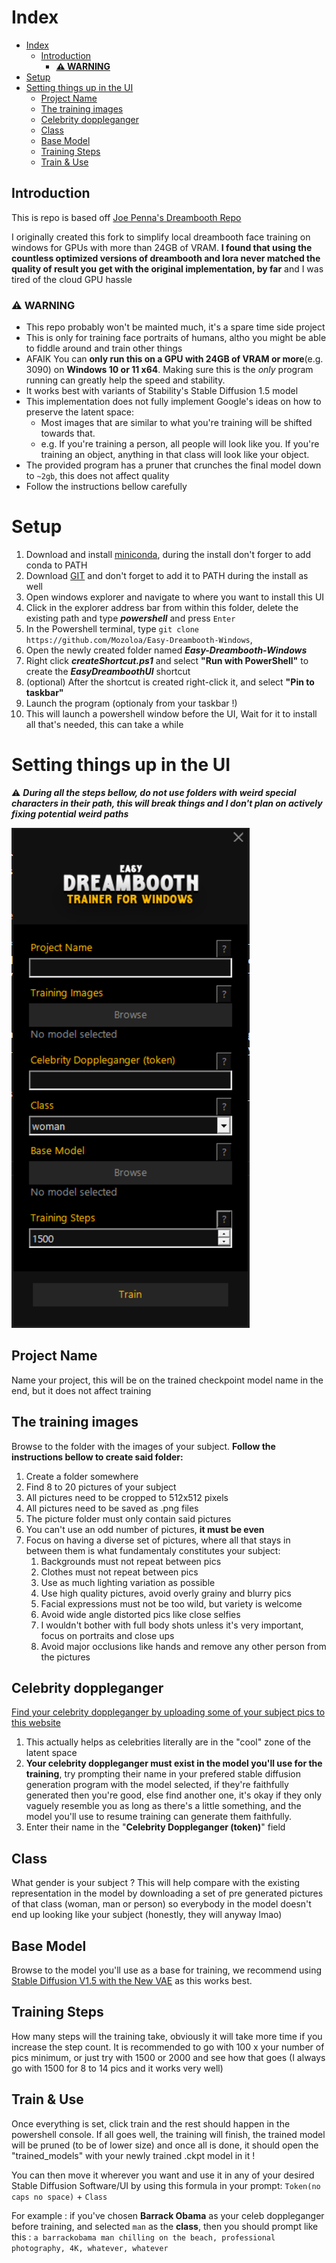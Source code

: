 # Index

- [Index](#index)
  - [  Introduction](#--introduction)
    - [**⚠️ WARNING**](#️-warning)
- [ Setup](#-setup)
- [ Setting things up in the UI](#-setting-things-up-in-the-ui)
  - [ Project Name](#-project-name)
  - [ The training images](#-the-training-images)
  - [ Celebrity doppleganger](#-celebrity-doppleganger)
  - [ Class](#-class)
  - [ Base Model](#-base-model)
  - [ Training Steps](#-training-steps)
  - [ Train \& Use](#-train--use)

## <a name="Introduction"></a>  Introduction
This is repo is based off [Joe Penna's Dreambooth Repo](https://github.com/JoePenna/Dreambooth-Stable-Diffusion)

I originally created this fork to simplify local dreambooth face training on windows for GPUs with more than 24GB of VRAM. **I found that using the countless optimized versions of dreambooth and lora never matched the quality of result you get with the original implementation, by far** and I was tired of the cloud GPU hassle

### **⚠️ WARNING**

- This repo probably won't be mainted much, it's a spare time side project
- This is only for training face portraits of humans, altho you might be able to fiddle around and train other things
- AFAIK You can **only run this on a GPU with 24GB of VRAM or more**(e.g. 3090) on **Windows 10 or 11 x64**. Making sure this is the *only* program running can greatly help the speed and stability.
- It works best with variants of Stability's Stable Diffusion 1.5 model
- This implementation does not fully implement Google's ideas on how to preserve the latent space:
  - Most images that are similar to what you're training will be shifted towards that.
  - e.g. If you're training a person, all people will look like you. If you're training an object, anything in that class will look like your object.
- The provided program has a pruner that crunches the final model down to `~2gb`, this does not affect quality
- Follow the instructions bellow carefully


# <a name="setup"></a> Setup
1. Download and install [miniconda](https://repo.anaconda.com/miniconda/Miniconda3-latest-Windows-x86_64.exe), during the install don't forger to add conda to PATH
2. Download [GIT](https://github.com/git-for-windows/git/releases/download/v2.40.0.windows.1/Git-2.40.0-64-bit.exe) and don't forget to add it to PATH during the install as well
3. Open windows explorer and navigate to where you want to install this UI
4. Click in the explorer address bar from within this folder, delete the existing path and type ***powershell*** and press `Enter`
5. In the Powershell terminal, type `git clone https://github.com/Mozoloa/Easy-Dreambooth-Windows`, 
6. Open the newly created folder named ***Easy-Dreambooth-Windows***
7. Right click ***createShortcut.ps1*** and select **"Run with PowerShell"** to create the ***EasyDreamboothUI*** shortcut
8. (optional) After the shortcut is created right-click it, and select **"Pin to taskbar"**
9. Launch the program (optionaly from your taskbar !)
10. This will launch a powershell window before the UI, Wait for it to install all that's needed, this can take a while

# <a name="settings-things-up"></a> Setting things up in the UI
⚠️ ***During all the steps bellow, do not use folders with weird special characters in their path, this will break things and I don't plan on actively fixing potential weird paths***

![UI](./readme-images/UI.png)

## <a name="project-name"></a> Project Name
Name your project, this will be on the trained checkpoint model name in the end, but it does not affect training

## <a name="training-images"></a> The training images
Browse to the folder with the images of your subject. **Follow the instructions bellow to create said folder:**

   1. Create a folder somewhere
   2. Find 8 to 20 pictures of your subject
   3. All pictures need to be cropped to 512x512 pixels
   4. All pictures need to be saved as .png files
   5. The picture folder must only contain said pictures
   6. You can't use an odd number of pictures, **it must be even**
   7. Focus on having a diverse set of pictures, where all that stays in between them is what fundamentaly constitutes your subject:
      1. Backgrounds must not repeat between pics
      2. Clothes must not repeat between pics
      3. Use as much lighting variation as possible
      4. Use high quality pictures, avoid overly grainy and blurry pics
      5. Facial expressions must not be too wild, but variety is welcome
      6. Avoid wide angle distorted pics like close selfies
      7. I wouldn't bother with full body shots unless it's very important, focus on portraits and close ups
      8. Avoid major occlusions like hands and remove any other person from the pictures

## <a name="celeb-doppleganger"></a> Celebrity doppleganger
[Find your celebrity doppleganger by uploading some of your subject pics to this website](https://starbyface.com/)
   1. This actually helps as celebrities literally are in the "cool" zone of the latent space
   2. **Your celebrity doppleganger must exist in the model you'll use for the training**, try prompting their name in your prefered stable diffusion generation program with the model selected, if they're faithfully generated then you're good, else find another one, it's okay if they only vaguely resemble you as long as there's a little something, and the model you'll use to resume training can generate them faithfully.
   3. Enter their name in the "**Celebrity Doppleganger (token)**" field

## <a name="class"></a> Class
What gender is your subject ? This will help compare with the existing representation in the model by downloading a set of pre generated pictures of that class (woman, man or person) so everybody in the model doesn't end up looking like your subject (honestly, they will anyway lmao)

## <a name="base-model"></a> Base Model
Browse to the model you'll use as a base for training, we recommend using [Stable Diffusion V1.5 with the New VAE](https://anga.tv/ems/model.ckpt) as this works best.

## <a name="training-steps"></a> Training Steps
How many steps will the training take, obviously it will take more time if you increase the step count. It is recommended to go with 100 x your number of pics minimum, or just try with 1500 or 2000 and see how that goes (I always go with 1500 for 8 to 14 pics and it works very well)

## <a name="train-Use"></a> Train & Use
Once everything is set, click train and the rest should happen in the powershell console.
If all goes well, the training will finish, the trained model will be pruned (to be of lower size) and once all is done, it should open the "trained_models" with your newly trained .ckpt model in it ! 

You can then move it wherever you want and use it in any of your desired Stable Diffusion Software/UI by using this formula in your prompt:
`Token(no caps no space)` + `Class`

For example : if you've chosen **Barrack Obama** as your celeb doppleganger before training, and selected `man` as the **class**, then you should prompt like this : `a barrackobama man chilling on the beach, professional photography, 4K, whatever, whatever`



